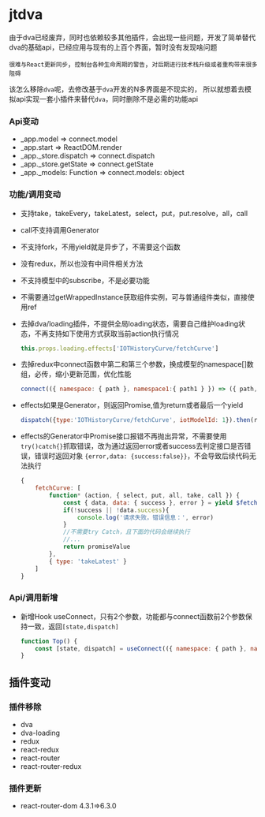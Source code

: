 # jtdva
由于dva已经废弃，同时也依赖较多其他插件，会出现一些问题，开发了简单替代dva的基础api，已经应用与现有的上百个界面，暂时没有发现啥问题

`很难与React更新同步`，`控制台各种生命周期的警告`，`对后期进行技术栈升级或者重构带来很多阻碍`

该怎么移除`dva`呢，去修改基于`dva`开发的N多界面是不现实的，
所以就想着去模拟api实现一套小插件来替代`dva`，同时删除不是必需的功能api


### Api变动

- _app.model => connect.model
- _app.start => ReactDOM.render
- _app._store.dispatch => connect.dispatch
- _app._store.getState => connect.getState
- _app._models: Function => connect.models: object

### 功能/调用变动

- 支持take，takeEvery，takeLatest，select，put，put.resolve，all，call

- call不支持调用Generator

- 不支持fork，不用yield就是异步了，不需要这个函数

- 没有redux，所以也没有中间件相关方法

- 不支持模型中的subscribe，不是必要功能

- 不需要通过getWrappedInstance获取组件实例，可与普通组件类似，直接使用ref

- 去掉dva/loading插件，不提供全局loading状态，需要自己维护loading状态，不再支持如下使用方式获取当前action执行情况
    ```js 
    this.props.loading.effects['IOTHistoryCurve/fetchCurve']
    ```

- 去掉redux中connect函数中第二和第三个参数，换成模型的namespace[]数组，必传，缩小更新范围，优化性能
    ```js
    connect(({ namespace: { path }, namespace1:{ path1 } }) => ({ path, path1 }),['namespace','namespace1'],{ withRef:true })
    ```

- effects如果是Generator，则返回Promise,值为return或者最后一个yield
    ```js
    dispatch({type:'IOTHistoryCurve/fetchCurve', iotModelId: 1}).then(returnOrYieldData => {})
    ```

- effects的Generator中Promise接口报错不再抛出异常，不需要使用`try()catch{}`抓取错误，改为通过返回error或者success去判定接口是否错误，错误时返回对象
  `{error,data: {success:false}}`，不会导致后续代码无法执行
    ```js
    {
        fetchCurve: [
            function* (action, { select, put, all, take, call }) {
                const { data, data: { success }, error } = yield $fetch(1000078, { iotModelId: action.iotModelId })
                if(!success || !data.success){
                    console.log('请求失败，错误信息：', error)
                }
                //不需要try Catch，且下面的代码会继续执行
                //...
                return promiseValue
            },
            { type: 'takeLatest' }
        ]
    }
    ```

### Api/调用新增

- 新增Hook useConnect，只有2个参数，功能都与connect函数前2个参数保持一致，返回`[state,dispatch]`
    ```js
    function Top() {
        const [state, dispatch] = useConnect(({ namespace: { path }, namespace1:{ path1 } }) => ({ path, path1 }),['namespace','namespace1'])
    }
    ```

## 插件变动

### 插件移除

- dva
- dva-loading
- redux
- react-redux
- react-router
- react-router-redux

### 插件更新

- react-router-dom 4.3.1=>6.3.0
